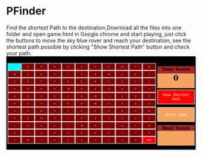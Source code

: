 # PFinder
Find the shortest Path to the destination,Download all the files into one folder and open game.html in Google chrome and start playing, just click the buttons to move the sky blue rover and reach your destination, see the shortest path possible by clicking "Show Shortest Path" button and check your path.
![image of game](https://github.com/abajaj945/PFinder/blob/master/Screenshot%20from%202018-12-05%2010-14-06.png)

